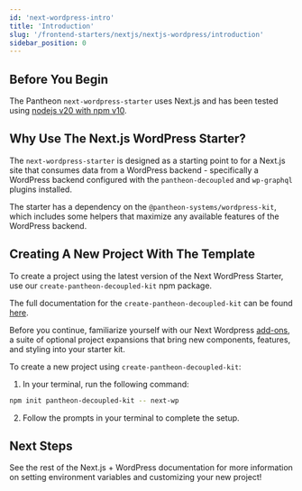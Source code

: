 ```yaml
---
id: 'next-wordpress-intro'
title: 'Introduction'
slug: '/frontend-starters/nextjs/nextjs-wordpress/introduction'
sidebar_position: 0
---
```


## Before You Begin

The Pantheon `next-wordpress-starter` uses Next.js and has been tested using
[nodejs v20 with npm v10](https://nodejs.org/en/download/).

## Why Use The Next.js WordPress Starter?

The `next-wordpress-starter` is designed as a starting point to for a Next.js
site that consumes data from a WordPress backend - specifically a WordPress
backend configured with the `pantheon-decoupled` and `wp-graphql` plugins
installed.

The starter has a dependency on the `@pantheon-systems/wordpress-kit`, which
includes some helpers that maximize any available features of the WordPress
backend.

## Creating A New Project With The Template

To create a project using the latest version of the Next WordPress Starter, use
our `create-pantheon-decoupled-kit` npm package.

The full documentation for the `create-pantheon-decoupled-kit` can be found
[here](https://decoupledkit.pantheon.io/docs/frontend-starters/using-the-cli).

Before you continue, familiarize yourself with our Next Wordpress
[add-ons](https://live-decoupled-kit-docs-canary.appa.pantheon.site/docs/frontend-starters/nextjs/nextjs-wordpress/add-ons),
a suite of optional project expansions that bring new components, features, and
styling into your starter kit.

To create a new project using `create-pantheon-decoupled-kit`:

1. In your terminal, run the following command:

```bash
npm init pantheon-decoupled-kit -- next-wp
```

2. Follow the prompts in your terminal to complete the setup.

## Next Steps

See the rest of the Next.js + WordPress documentation for more information on
setting environment variables and customizing your new project!
